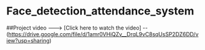 # Face_detection_attendance_system
##Project video ---> [Click here to watch the video] -- (https://drive.google.com/file/d/1amr0VHiQZv__DrqL9vC8sqUsSP2DZ6DD/view?usp=sharing)
